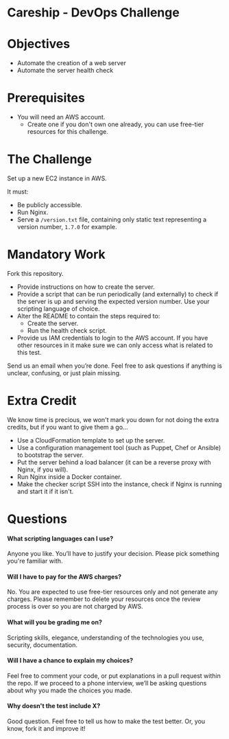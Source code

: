 Careship - DevOps Challenge
===========================

# Objectives

- Automate the creation of a web server
- Automate the server health check

# Prerequisites

- You will need an AWS account.
  - Create one if you don't own one already, you can use free-tier resources for this challenge.

# The Challenge

Set up a new EC2 instance in AWS.

It must:

* Be publicly accessible.
* Run Nginx.
* Serve a `/version.txt` file, containing only static text representing a version number, ```1.7.0``` for example.

# Mandatory Work

Fork this repository.

* Provide instructions on how to create the server.
* Provide a script that can be run periodically (and externally) to check if the server is up and serving the expected version number. Use your scripting language of choice.
* Alter the README to contain the steps required to:
  * Create the server.
  * Run the health check script.
* Provide us IAM credentials to login to the AWS account. If you have other resources in it make sure we can only access what is related to this test.

Send us an email when you’re done. Feel free to ask questions if anything is unclear, confusing, or just plain missing.

# Extra Credit

We know time is precious, we won't mark you down for not doing the extra credits, but if you want to give them a go...

* Use a CloudFormation template to set up the server.
* Use a configuration management tool (such as Puppet, Chef or Ansible) to bootstrap the server.
* Put the server behind a load balancer (it can be a reverse proxy with Nginx, if you will).
* Run Nginx inside a Docker container.
* Make the checker script SSH into the instance, check if Nginx is running and start it if it isn't.

# Questions

#### What scripting languages can I use?

Anyone you like. You’ll have to justify your decision. Please pick something you're familiar with.

#### Will I have to pay for the AWS charges?

No. You are expected to use free-tier resources only and not generate any charges. Please remember to delete your resources once the review process is over so you are not charged by AWS.

#### What will you be grading me on?

Scripting skills, elegance, understanding of the technologies you use, security, documentation.

#### Will I have a chance to explain my choices?

Feel free to comment your code, or put explanations in a pull request within the repo.
If we proceed to a phone interview, we’ll be asking questions about why you made the choices you made.

#### Why doesn't the test include X?

Good question. Feel free to tell us how to make the test better. Or, you know, fork it and improve it!
